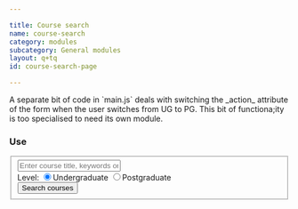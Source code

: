 ```yaml
---

title: Course search
name: course-search
category: modules
subcategory: General modules
layout: q+tq
id: course-search-page

---
```


<div class="lead"><p>A separate bit of code in `main.js` deals with switching the _action_ attribute of the form when the user switches from UG to PG. This bit of functiona;ity is too specialised to need its own module.</p></div>


### Use

<form method="get" action="/study/undergraduate/courses/search" class="c-form" id="Course-Search">
  <fieldset>
    <div class="c-form__element">
      <input class="c-form__input c-form__input--text" type="text" name="q" placeholder="Enter course title, keywords or UCAS code">
    </div>
    <div class="c-form__element">
      <label class="c-form__label is-hidden" for="level">Level:</label>
      <input class="c-form__radio" type="radio" id="level-undergraduate" name="level" value="undergraduate" checked="checked"><label for="level-undergraduate" class="c-form__label">Undergraduate</label>
      <input class="c-form__radio" type="radio" id="level-postgraduate" name="level" value="postgraduate"><label for="level-postgraduate" class="c-form__label">Postgraduate</label>
    </div>
    <div class="c-form__element">
      <input id="level" type="hidden" name="level" value="undergraduate"><button class="c-btn  c-btn--block c-btn--medium" type="submit">Search courses<i class="c-icon c-icon--after c-icon--search"></i></button>
    </div>
  </fieldset>
</form>